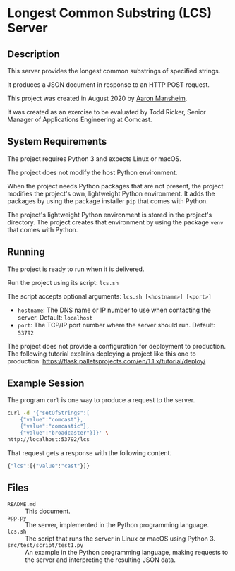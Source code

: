 # Longest Common Substring (LCS) Server

## Description

This server provides the longest common substrings of specified strings.

It produces a JSON document in response to an HTTP POST request.

This project was created in August 2020 by [Aaron Mansheim](mailto:aaron.mansheim@gmail.com).

It was created as an exercise to be evaluated by Todd Ricker, Senior Manager of Applications Engineering at Comcast.

## System Requirements

The project requires Python 3 and expects Linux or macOS.

The project does not modify the host Python environment.

When the project needs Python packages that are not present, the project modifies the project's own, lightweight Python environment. It adds the packages by using the package installer `pip` that comes with Python.

The project's lightweight Python environment is stored in the project's directory. The project creates that environment by using the package `venv` that comes with Python.

## Running

The project is ready to run when it is delivered.

Run the project using its script: `lcs.sh`

The script accepts optional arguments: `lcs.sh [<hostname>] [<port>]`

- `hostname`: The DNS name or IP number to use when contacting the server. Default: `localhost`
- `port`: The TCP/IP port number where the server should run. Default: `53792`

The project does not provide a configuration for deployment to production. The following tutorial explains deploying a project like this one to production: https://flask.palletsprojects.com/en/1.1.x/tutorial/deploy/

## Example Session

The program `curl` is one way to produce a request to the server.

```sh
curl -d '{"setOfStrings":[
    {"value":"comcast"},
    {"value":"comcastic"},
    {"value":"broadcaster"}]}' \
http://localhost:53792/lcs
```

That request gets a response with the following content.

```sh
{"lcs":[{"value":"cast"}]}
```

## Files

<dl>
    <dt><code>README.md</code></dt>
    <dd>This document.</dd>
    <dt><code>app.py</code></dt>
    <dd>The server, implemented in the Python programming language.</dd>
    <dt><code>lcs.sh</code></dt>
    <dd>The script that runs the server in Linux or macOS using Python 3.</dd>
    <dt><code>src/test/script/test1.py</code></dt>
    <dd>An example in the Python programming language, making requests to the server and interpreting the resulting JSON data.</dd>
</dl>
